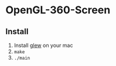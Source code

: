 OpenGL-360-Screen
=================

Install
-------

1. Install [glew](http://glew.sourceforge.net/) on your mac
2. `make`
3. `./main`
